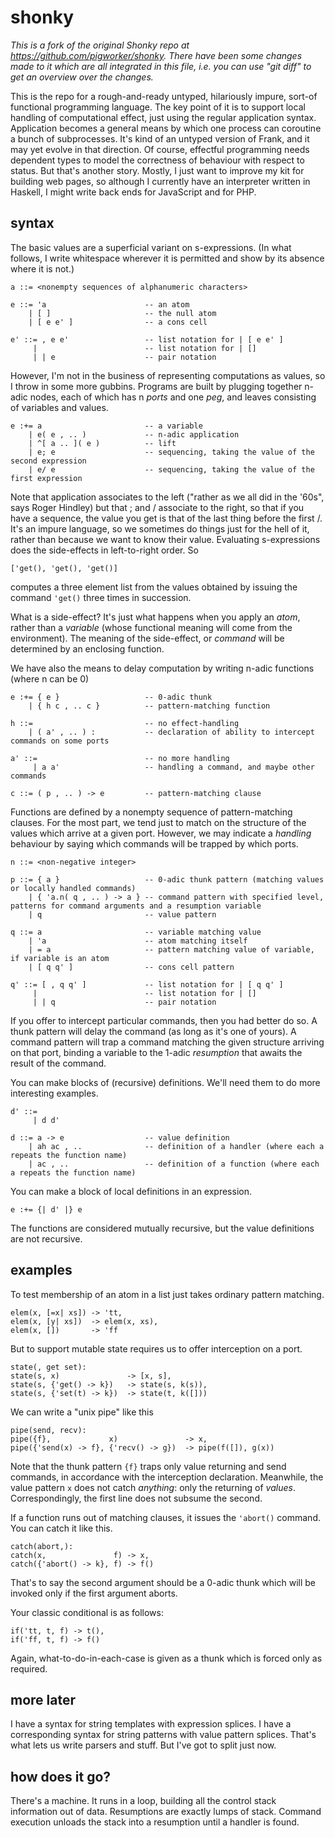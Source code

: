 # shonky

*This is a fork of the original Shonky repo at https://github.com/pigworker/shonky. There have been some changes made to it which are all integrated in this file, i.e. you can use "git diff" to get an overview over the changes.*

This is the repo for a rough-and-ready untyped, hilariously impure, sort-of functional programming language. The key point of it is to support local handling of computational effect, just using the regular application syntax. Application becomes a general means by which one process can coroutine a bunch of subprocesses. It's kind of an untyped version of Frank, and it may yet evolve in that direction. Of course, effectful programming needs dependent types to model the correctness of behaviour with respect to status. But that's another story. Mostly, I just want to improve my kit for building web pages, so although I currently have an interpreter written in Haskell, I might write back ends for JavaScript and for PHP.

## syntax

The basic values are a superficial variant on s-expressions. (In what follows, I write whitespace wherever it is permitted and show by its absence where it is not.)

    a ::= <nonempty sequences of alphanumeric characters>

    e ::= 'a                      -- an atom
        | [ ]                     -- the null atom
        | [ e e' ]                -- a cons cell

    e' ::= , e e'                 -- list notation for | [ e e' ]
         |                        -- list notation for | []
         | | e                    -- pair notation

However, I'm not in the business of representing computations as values, so I throw in some more gubbins. Programs are built by plugging together n-adic nodes, each of which has n *ports* and one *peg*, and leaves consisting of variables and values.

    e :+= a                       -- a variable
        | e( e , .. )             -- n-adic application
        | ^[ a .. ]( e )          -- lift
        | e; e                    -- sequencing, taking the value of the second expression
        | e/ e                    -- sequencing, taking the value of the first expression

Note that application associates to the left ("rather as we all did in the '60s", says Roger Hindley) but that ; and / associate to the right, so that if you have a sequence, the value you get is that of the last thing before the first /. It's an impure language, so we sometimes do things just for the hell of it, rather than because we want to know their value. Evaluating s-expressions does the side-effects in left-to-right order. So

    ['get(), 'get(), 'get()]

computes a three element list from the values obtained by issuing the command `'get()` three times in succession.

What is a side-effect? It's just what happens when you apply an *atom*, rather than a *variable* (whose functional meaning will come from the environment). The meaning of the side-effect, or *command* will be determined by an enclosing function.

We have also the means to delay computation by writing n-adic functions (where n can be 0)

    e :+= { e }                   -- 0-adic thunk
        | { h c , .. c }          -- pattern-matching function

    h ::=                         -- no effect-handling
        | ( a' , .. ) :           -- declaration of ability to intercept commands on some ports

    a' ::=                        -- no more handling
         | a a'                   -- handling a command, and maybe other commands

    c ::= ( p , .. ) -> e         -- pattern-matching clause

Functions are defined by a nonempty sequence of pattern-matching clauses. For the most part, we tend just to match on the structure of the values which arrive at a given port. However, we may indicate a *handling* behaviour by saying which commands will be trapped by which ports.

    n ::= <non-negative integer>

    p ::= { a }                   -- 0-adic thunk pattern (matching values or locally handled commands)
        | { 'a.n( q , .. ) -> a } -- command pattern with specified level, patterns for command arguments and a resumption variable
        | q                       -- value pattern

    q ::= a                       -- variable matching value
        | 'a                      -- atom matching itself
        | = a                     -- pattern matching value of variable, if variable is an atom
        | [ q q' ]                -- cons cell pattern

    q' ::= [ , q q' ]             -- list notation for | [ q q' ]
         |                        -- list notation for | []
         | | q                    -- pair notation

If you offer to intercept particular commands, then you had better do so. A thunk pattern will delay the command (as long as it's one of yours). A command pattern will trap a command matching the given structure arriving on that port, binding a variable to the 1-adic *resumption* that awaits the result of the command.

You can make blocks of (recursive) definitions. We'll need them to do more interesting examples.

    d' ::=
         | d d'

    d ::= a -> e                  -- value definition
        | ah ac , ..              -- definition of a handler (where each a repeats the function name)
        | ac , ..                 -- definition of a function (where each a repeats the function name)

You can make a block of local definitions in an expression.

    e :+= {| d' |} e

The functions are considered mutually recursive, but the value definitions are not recursive.

## examples

To test membership of an atom in a list just takes ordinary pattern matching.

    elem(x, [=x| xs]) -> 'tt,
    elem(x, [y| xs])  -> elem(x, xs),
    elem(x, [])       -> 'ff

But to support mutable state requires us to offer interception on a port.

    state(, get set):
    state(s, x)               -> [x, s],
    state(s, {'get() -> k})   -> state(s, k(s)),
    state(s, {'set(t) -> k})  -> state(t, k([]))

We can write a "unix pipe" like this

    pipe(send, recv):
    pipe({f},             x)               -> x,
    pipe({'send(x) -> f}, {'recv() -> g})  -> pipe(f([]), g(x))

Note that the thunk pattern `{f}` traps only value returning and send commands, in accordance with the interception declaration. Meanwhile, the value pattern `x` does not catch *anything*: only the returning of *values*. Correspondingly, the first line does not subsume the second.

If a function runs out of matching clauses, it issues the `'abort()` command. You can catch it like this.

    catch(abort,):
    catch(x,               f) -> x,
    catch({'abort() -> k}, f) -> f()

That's to say the second argument should be a 0-adic thunk which will be invoked only if the first argument aborts.

Your classic conditional is as follows:

    if('tt, t, f) -> t(),
    if('ff, t, f) -> f()

Again, what-to-do-in-each-case is given as a thunk which is forced only as required.

## more later

I have a syntax for string templates with expression splices. I have a corresponding syntax for string patterns with value pattern splices. That's what lets us write parsers and stuff. But I've got to split just now.

## how does it go?

There's a machine. It runs in a loop, building all the control stack information out of data. Resumptions are exactly lumps of stack. Command execution unloads the stack into a resumption until a handler is found.
